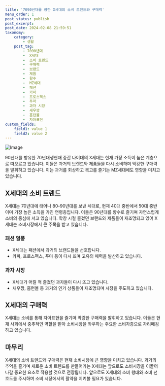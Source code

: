 ```yaml
---
title: '7090년대를 향한 X세대의 소비 트렌드와 구매력'
menu_order: 1
post_status: publish
post_excerpt: 
post_date: 2024-02-08 21:59:51
taxonomy:
    category:
        - 생활
    post_tag:
        - 7090년대
        -  X세대
        -  소비 트렌드
        -  구매력
        -  브랜드
        -  제품
        -  향수
        -  MZ세대
        -  패션
        -  카파
        -  프로스펙스
        -  푸마
        -  과자 시장
        -  새우깡
        -  홈런볼
        -  자아표현
custom_fields:
    field1: value 1
    field2: value 2
---
```


![Image](https://imgnews.pstatic.net/image/009/2024/02/08/0005256748_001_20240208182301000.png?type=w647)

90년대를 향유한 70년대생현재 중간 나이대의 X세대는 현재 가장 소득이 높은 계층으로 떠오르고 있습니다. 이들은 과거의 브랜드와 제품들을 다시 소비하며 막강한 구매력을 발휘하고 있습니다. 이는 과거를 회상하고 복고를 즐기는 MZ세대에도 영향을 미치고 있습니다.
## X세대의 소비 트렌드
X세대는 70년대에 태어나 80-90년대를 보낸 세대로, 현재 40대 중반에서 50대 중반이며 가장 높은 소득을 가진 연령층입니다. 이들은 90년대를 향수로 즐기며 자연스럽게 소비의 중심에 서고 있습니다. 학창 시절 즐겼던 브랜드와 제품들이 재조명되고 있어 X세대는 소비시장에서 큰 주목을 받고 있습니다.
### 패션 열풍
- X세대는 패션에서 과거의 브랜드들을 선호합니다. 
- 카파, 프로스펙스, 푸마 등이 다시 뜨며 고유의 매력을 발산하고 있습니다.
  
### 과자 시장
- X세대가 어릴 적 즐겼던 과자들이 다시 뜨고 있습니다.
- 새우깡, 홈런볼 등 과거의 인기 상품들이 재조명되며 시장을 주도하고 있습니다.
## X세대의 구매력
X세대는 소비를 통해 자아표현을 즐기며 막강한 구매력을 발휘하고 있습니다. 이들은 현재 사회에서 중추적인 역할을 맡아 소비시장을 좌우하는 주요한 소비자층으로 자리매김하고 있습니다.
## 마무리
X세대의 소비 트렌드와 구매력은 현재 소비시장에 큰 영향을 미치고 있습니다. 과거의 추억을 즐기며 새로운 소비 트렌드를 만들어가는 X세대는 앞으로도 소비시장을 이끌어나갈 중요한 요소로 작용할 것으로 전망됩니다. 앞으로도 X세대의 소비 행태와 소비 선호도를 주시하며 소비 시장에서의 활약을 지켜볼 필요가 있습니다.

